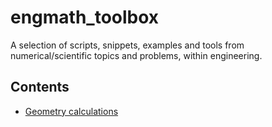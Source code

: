 # engmath_toolbox
A selection of scripts, snippets, examples and tools from numerical/scientific topics and problems, within engineering.

## Contents
* [Geometry calculations](Geometry_Calculations/)